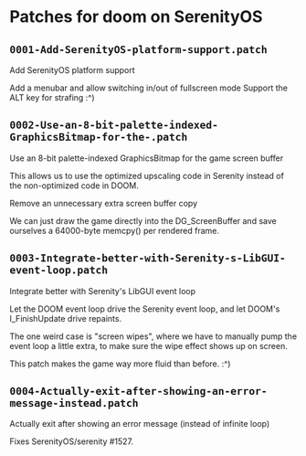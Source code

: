 # Patches for doom on SerenityOS

## `0001-Add-SerenityOS-platform-support.patch`

Add SerenityOS platform support

Add a menubar and allow switching in/out of fullscreen mode
Support the ALT key for strafing :^)


## `0002-Use-an-8-bit-palette-indexed-GraphicsBitmap-for-the-.patch`

Use an 8-bit palette-indexed GraphicsBitmap for the game screen buffer

This allows us to use the optimized upscaling code in Serenity instead
of the non-optimized code in DOOM.

Remove an unnecessary extra screen buffer copy

We can just draw the game directly into the DG_ScreenBuffer and save
ourselves a 64000-byte memcpy() per rendered frame.

## `0003-Integrate-better-with-Serenity-s-LibGUI-event-loop.patch`

Integrate better with Serenity's LibGUI event loop

Let the DOOM event loop drive the Serenity event loop, and let DOOM's
I_FinishUpdate drive repaints.

The one weird case is "screen wipes", where we have to manually pump
the event loop a little extra, to make sure the wipe effect shows up
on screen.

This patch makes the game way more fluid than before. :^)

## `0004-Actually-exit-after-showing-an-error-message-instead.patch`

Actually exit after showing an error message (instead of infinite loop)

Fixes SerenityOS/serenity #1527.

